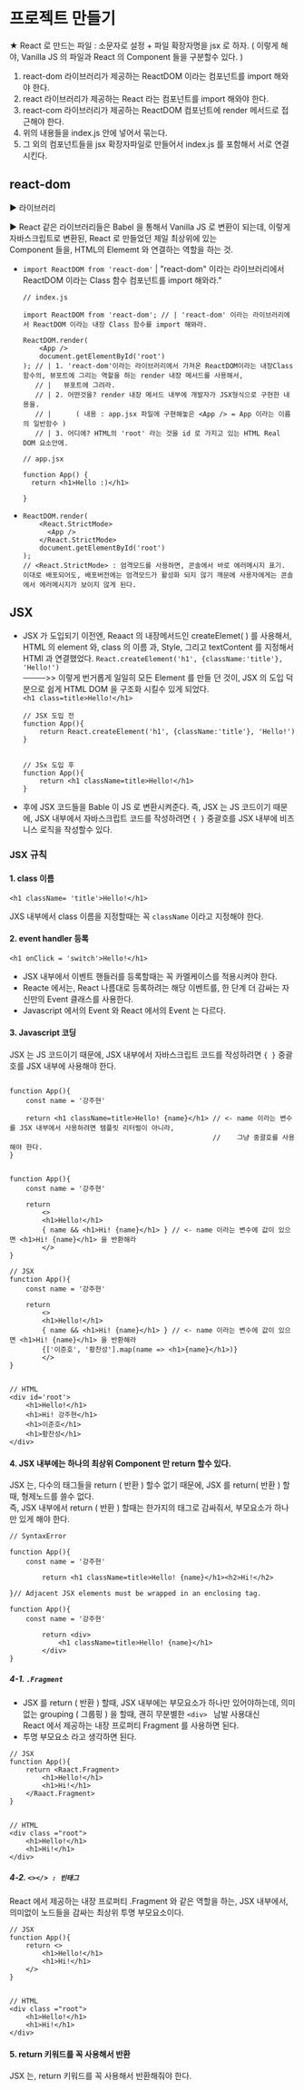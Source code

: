 # 프로젝트 만들기

★ React 로 만드는 파일 :  소문자로 설정 + 파일 확장자명을 jsx 로 하자. ( 이렇게 해야, Vanilla JS 의 파일과 React 의 Component 들을 구분할수 있다. )

1. react-dom 라이브러리가 제공하는 ReactDOM 이라는 컴포넌트를 import 해와야 한다.
2. react 라이브러리가 제공하는 React 라는 컴포넌트를 import 해와야 한다.
3. react-com 라이브러리가 제공하는 ReactDOM 컴포넌트에 render 메서드로 접근해야 한다. 
4. 위의 내용들을 index.js 안에 넣어서 묶는다.
5. 그 외의 컴포넌트들을 jsx 확장자파일로 만들어서 index.js 를 포함해서 서로 연결시킨다.

## react-dom

▶ 라이브러리

▶ React 같은 라이브러리들은 Babel 을 통해서 Vanilla JS 로 변환이 되는데, 이렇게 자바스크립트로 변환된, React 로 만들었던 제일 최상위에 있는 <br>Component 들을, HTML의 Elememt 와 연결하는 역할을 하는 것.

- `import ReactDOM from 'react-dom'` | "react-dom" 이라는 라이브러리에서 ReactDOM 이라는 Class 함수 컴포넌트를 import 해와라."

  ```react
  // index.js
  
  import ReactDOM from 'react-dom'; // | 'react-dom' 이라는 라이브러리에서 ReactDOM 이라는 내장 Class 함수를 import 해와라.
  
  ReactDOM.render( 
      <App />
      document.getElementById('root')
  ); // | 1. 'react-dom'이라는 라이브러리에서 가져온 ReactDOM이라는 내장Class 함수의, 뷰포트에 그리는 역할을 하는 render 내장 메서드를 사용해서,
     // | 	뷰포트에 그려라. 
     // | 2. 어떤것을? render 내장 메서드 내부에 개발자가 JSX형식으로 구현한 내용을.
     // |	   ( 내용 : app.jsx 파일에 구현해놓은 <App /> = App 이라는 이름의 일반함수 )
     // | 3. 어디에? HTML의 'root' 라는 것을 id 로 가지고 있는 HTML Real DOM 요소안에. 
  
  ```

  ```react
  // app.jsx
  
  function App() {
    return <h1>Hello :)</h1>
  
  }
  ```

- ```react
  ReactDOM.render( 
      <React.StrictMode>
      	<App />
      </React.StrictMode>
      document.getElementById('root')
  );  
  // <React.StrictMode> : 엄격모드를 사용하면, 콘솔에서 바로 에러메시지 표기. 이대로 배포되어도, 배포버전에는 엄격모드가 활성화 되지 않기 깨문에 사용자에게는 콘솔에서 에러메시지가 보이지 않게 된다. 
  ```

## JSX

- JSX 가 도입되기 이전엔, Reaact 의 내장메서드인 createElemet( ) 를 사용해서, HTML 의 element 와, class 의 이름 과, Style, 그리고 textContent 를 지정해서 HTMl 과 연결했었다. `React.createElement('h1', {className:'title'}, 'Hello!')` <br>────>> 이렇게 번거롭게 일일히 모든 Element 를 만들 던 것이,  JSX 의 도입 덕분으로 쉽게 HTML DOM 을 구조화 시킬수 있게 되었다.<br> `<h1 class=title>Hello!</h1>`

  ```react
  // JSX 도입 전 
  function App(){
      return React.createElement('h1', {className:'title'}, 'Hello!')
  }
  
  
  // JSx 도입 후
  function App(){
      return <h1 className=title>Hello!</h1>
  }
  ```

- 후에 JSX 코드들을 Bable 이 JS 로 변환시켜준다. 즉, JSX 는 JS 코드이기 때문에, JSX 내부에서 자바스크립트 코드를 작성하려면 `{ }` 중괄호를 JSX 내부에 비즈니스 로직을 작성할수 있다. 

### JSX 규칙

#### 1. class 이름

 `<h1 className= 'title'>Hello!</h1>`

 JXS 내부에서 class 이름을 지정할때는 꼭 `className` 이라고 지정해야 한다. 

#### 2. event handler 등록

`<h1 onClick = 'switch'>Hello!</h1>`

- JSX 내부에서 이벤트 핸들러를 등록할때는 꼭 카멜케이스를 적용시켜야 한다.
- Reacte 에서는, React 나름대로 등록하려는 해당 이벤트를, 한 단계 더 감싸는 자신만의 Event 클래스를 사용한다.
- Javascript 에서의 Event 와 React 에서의 Event 는 다르다. 

#### 3. Javascript 코딩

JSX 는 JS 코드이기 때문에, JSX 내부에서 자바스크립트 코드를 작성하려면 `{ }` 중괄호를 JSX 내부에 사용해야 한다.

```react

function App(){
    const name = '강주현'
    
    return <h1 className=title>Hello! {name}</h1> // <- name 이라는 변수를 JSX 내부에서 사용하려면 템플릿 리터럴이 아니라, 
    											  //	그냥 중괄호를 사용해야 한다. 
}
```

```react

function App(){
    const name = '강주현'
    
    return  
        <>
        <h1>Hello!</h1> 
        { name && <h1>Hi! {name}</h1> } // <- name 이라는 변수에 값이 있으면 <h1>Hi! {name}</h1> 을 반환해라
    	</>   
}
```

```react
// JSX
function App(){
    const name = '강주현'
    
    return  
        <>
        <h1>Hello!</h1> 
        { name && <h1>Hi! {name}</h1> } // <- name 이라는 변수에 값이 있으면 <h1>Hi! {name}</h1> 을 반환해라
        {['이준호', '황찬성'].map(name => <h1>{name}</h1>)}
    	</>   
}
    
    
// HTML
<div id='root'>
    <h1>Hello!</h1>
    <h1>Hi! 강주현</h1>
    <h1>이준호</h1>
    <h1>황찬성</h1>
</div>
```

#### 4. JSX 내부에는 하나의 최상위 Component 만 return 할수 있다. 

JSX 는, 다수의 태그들을 return ( 반환 ) 할수 없기 때문에, JSX 를 return( 반환 ) 할때, 형제노드를 쓸수 없다. <br>즉, JSX 내부에서 return ( 반환 ) 할때는 한가지의 태그로 감싸줘서, 부모요소가 하나만 있게 해야 한다. 

```react
// SyntaxError

function App(){
    const name = '강주현'
    
        return <h1 className=title>Hello! {name}</h1><h2>Hi!</h2> 
    
}// Adjacent JSX elements must be wrapped in an enclosing tag. 
```

```react
function App(){
    const name = '강주현'
    
        return <div>
            <h1 className=title>Hello! {name}</h1>
        </div>    
}
```

##### 4-1. `.Fragment`

- JSX 를 return ( 반환 ) 할때, JSX 내부에는 부모요소가 하나만 있어야하는데,  의미없는 grouping ( 그룹핑 ) 을 할때, 괜히 무분별한 `<div> ` 남발 사용대신 <br>React 에서 제공하는 내장 프로퍼티 Fragment 를 사용하면 된다.  
- 투명 부모요소 라고 생각하면 된다.

```react
// JSX
function App(){
    return <Raact.Fragment>
        <h1>Hello!</h1>
        <h1>Hi!</h1>
    </Raact.Fragment>
}


// HTML
<div class ="root">
	<h1>Hello!</h1>
    <h1>Hi!</h1>
</div>
```

##### 4-2. `<></> : 빈태그`

React 에서 제공하는 내장 프로퍼티 .Fragment 와 같은 역할을 하는, JSX 내부에서, 의미없이 노드들을 감싸는 최상위 투명 부모요소이다. 

```react
// JSX
function App(){
    return <>
        <h1>Hello!</h1>
        <h1>Hi!</h1>
    </>
}


// HTML
<div class ="root">
	<h1>Hello!</h1>
    <h1>Hi!</h1>
</div>
```

#### 5. return  키워드를 꼭 사용해서 반환

JSX 는,  return  키워드를 꼭 사용해서 반환해줘야 한다. 